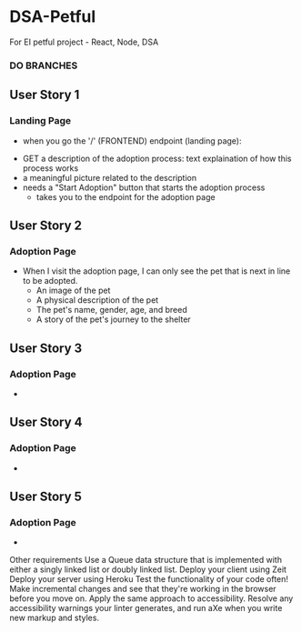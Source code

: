 # DSA-Petful
For EI petful project - React, Node, DSA
### DO BRANCHES


## User Story 1
### Landing Page
- when you go the '/' (FRONTEND) endpoint (landing page): 
* GET a description of the adoption process: text explaination of how this process works
* a meaningful picture related to the description
* needs a "Start Adoption" button that starts the adoption process
    * takes you to the endpoint for the adoption page

## User Story 2
### Adoption Page
- When I visit the adoption page, I can only see the 
pet that is next in line to be adopted.
    * An image of the pet
    * A physical description of the pet
    * The pet's name, gender, age, and breed
    * A story of the pet's journey to the shelter


## User Story 3
### Adoption Page
-

## User Story 4
### Adoption Page
-

## User Story 5
### Adoption Page
-

Other requirements
Use a Queue data structure that is implemented with either a singly linked list or doubly linked list.
Deploy your client using Zeit
Deploy your server using Heroku
Test the functionality of your code often! Make incremental changes and see that they're working in the browser before you move on.
Apply the same approach to accessibility. Resolve any accessibility warnings your linter generates, and run aXe when you write new markup and styles.
